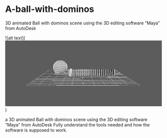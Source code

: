 # A-ball-with-dominos
3D animated Ball with dominos scene using the 3D editing software “Maya” from AutoDesk

![alt text](![alt text](https://github.com/abdo28/A-ball-with-dominos/blob/main/Screenshot.png?raw=true))

a 3D animated Ball with dominos scene using the 3D editing software “Maya” from AutoDesk
Fully understand the tools needed and how the software is supposed to work.
